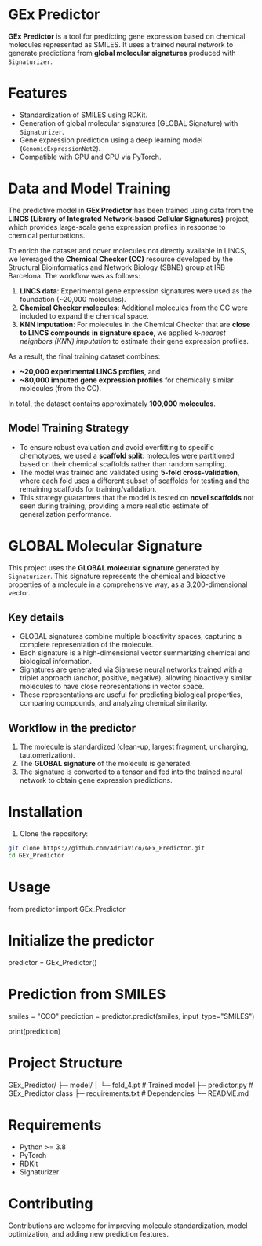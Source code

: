 # GEx Predictor

**GEx Predictor** is a tool for predicting gene expression based on chemical molecules represented as SMILES. It uses a trained neural network to generate predictions from **global molecular signatures** produced with `Signaturizer`.  


# Features

- Standardization of SMILES using RDKit.  
- Generation of global molecular signatures (GLOBAL Signature) with `Signaturizer`.  
- Gene expression prediction using a deep learning model (`GenomicExpressionNet2`).  
- Compatible with GPU and CPU via PyTorch.  

# Data and Model Training

The predictive model in **GEx Predictor** has been trained using data from the **LINCS (Library of Integrated Network-based Cellular Signatures)** project, which provides large-scale gene expression profiles in response to chemical perturbations.

To enrich the dataset and cover molecules not directly available in LINCS, we leveraged the **Chemical Checker (CC)** resource developed by the Structural Bioinformatics and Network Biology (SBNB) group at IRB Barcelona. The workflow was as follows:

1. **LINCS data**: Experimental gene expression signatures were used as the foundation (~20,000 molecules).  
2. **Chemical Checker molecules**: Additional molecules from the CC were included to expand the chemical space.  
3. **KNN imputation**: For molecules in the Chemical Checker that are **close to LINCS compounds in signature space**, we applied *k-nearest neighbors (KNN) imputation* to estimate their gene expression profiles.  

As a result, the final training dataset combines:  
- **~20,000 experimental LINCS profiles**, and  
- **~80,000 imputed gene expression profiles** for chemically similar molecules (from the CC).  

In total, the dataset contains approximately **100,000 molecules**.  

## Model Training Strategy

- To ensure robust evaluation and avoid overfitting to specific chemotypes, we used a **scaffold split**: molecules were partitioned based on their chemical scaffolds rather than random sampling.  
- The model was trained and validated using **5-fold cross-validation**, where each fold uses a different subset of scaffolds for testing and the remaining scaffolds for training/validation.  
- This strategy guarantees that the model is tested on **novel scaffolds** not seen during training, providing a more realistic estimate of generalization performance.


# GLOBAL Molecular Signature

This project uses the **GLOBAL molecular signature** generated by `Signaturizer`. This signature represents the chemical and bioactive properties of a molecule in a comprehensive way, as a 3,200-dimensional vector.

## Key details
- GLOBAL signatures combine multiple bioactivity spaces, capturing a complete representation of the molecule.  
- Each signature is a high-dimensional vector summarizing chemical and biological information.  
- Signatures are generated via Siamese neural networks trained with a triplet approach (anchor, positive, negative), allowing bioactively similar molecules to have close representations in vector space.  
- These representations are useful for predicting biological properties, comparing compounds, and analyzing chemical similarity.  

## Workflow in the predictor
1. The molecule is standardized (clean-up, largest fragment, uncharging, tautomerization).  
2. The **GLOBAL signature** of the molecule is generated.  
3. The signature is converted to a tensor and fed into the trained neural network to obtain gene expression predictions.  


# Installation

1. Clone the repository:  
```bash
git clone https://github.com/AdriaVico/GEx_Predictor.git
cd GEx_Predictor
```


# Usage
from predictor import GEx_Predictor

# Initialize the predictor
predictor = GEx_Predictor()

# Prediction from SMILES
smiles = "CCO"
prediction = predictor.predict(smiles, input_type="SMILES")

print(prediction)

# Project Structure
GEx_Predictor/
├─ model/
│ └─ fold_4.pt # Trained model
├─ predictor.py # GEx_Predictor class
├─ requirements.txt # Dependencies
└─ README.md

# Requirements

- Python >= 3.8
- PyTorch
- RDKit
- Signaturizer

# Contributing

Contributions are welcome for improving molecule standardization, model optimization, and adding new prediction features.
